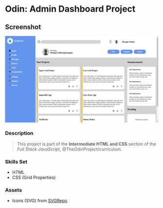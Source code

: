 # Odin: Admin Dashboard Project

## Screenshot
![image info](./assets/screenshot/Screenshot_2022-02-24_16-54-14.png)

### Description
> This project is part of the **Intermediate HTML and CSS** section of the *Full Stack JavaScript*, @TheOdinProject/curriculum.

### Skills Set
- HTML
- CSS (Grid Properties)

### Assets
- Icons (SVG) from [SVGRepo](https://www.svgrepo.com/).
